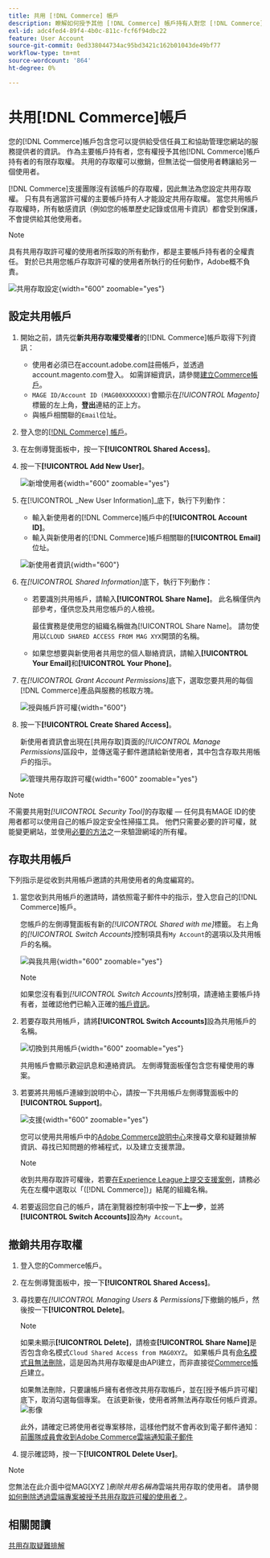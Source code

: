 ```yaml
---
title: 共用 [!DNL Commerce] 帳戶
description: 瞭解如何授予其他 [!DNL Commerce] 帳戶持有人對您 [!DNL Commerce] 帳戶的有限存取權。
exl-id: adc4fed4-89f4-4b0c-811c-fcf6f94dbc22
feature: User Account
source-git-commit: 0ed338044734ac95bd3421c162b01043de49bf77
workflow-type: tm+mt
source-wordcount: '864'
ht-degree: 0%

---
```


# 共用[!DNL Commerce]帳戶

您的[!DNL Commerce]帳戶包含您可以提供給受信任員工和協助管理您網站的服務提供者的資訊。 作為主要帳戶持有者，您有權授予其他[!DNL Commerce]帳戶持有者的有限存取權。 共用的存取權可以撤銷，但無法從一個使用者轉讓給另一個使用者。

[!DNL Commerce]支援團隊沒有該帳戶的存取權，因此無法為您設定共用存取權。 只有具有適當許可權的主要帳戶持有人才能設定共用存取權。 當您共用帳戶存取權時，所有敏感資訊（例如您的帳單歷史記錄或信用卡資訊）都會受到保護，不會提供給其他使用者。

>[!NOTE]
>
>具有共用存取許可權的使用者所採取的所有動作，都是主要帳戶持有者的全權責任。 對於已共用您帳戶存取許可權的使用者所執行的任何動作，Adobe概不負責。

![共用存取設定](./assets/shared-access.png){width="600" zoomable="yes"}

## 設定共用帳戶

1. 開始之前，請先從&#x200B;**新共用存取權受權者**&#x200B;的[!DNL Commerce]帳戶取得下列資訊：

   - 使用者必須已在account.adobe.com註冊帳戶，並透過account.magento.com登入。 如需詳細資訊，請參閱[建立Commerce帳戶](https://experienceleague.adobe.com/zh-hant/docs/commerce-admin/start/commerce-account/commerce-account-create#create-a-commerce-account)。
   - `MAGE ID/Account ID (MAG00XXXXXXX)`會顯示在&#x200B;_[!UICONTROL Magento]_&#x200B;標籤的左上角，**登出**&#x200B;連結的正上方。
   - 與帳戶相關聯的`Email`位址。

1. 登入您的[[!DNL Commerce] 帳戶](commerce-account-create.md)。

1. 在左側導覽面板中，按一下&#x200B;**[!UICONTROL Shared Access]**。

1. 按一下&#x200B;**[!UICONTROL Add New User]**。

   ![新增使用者](./assets/shared-access-add.png){width="600" zoomable="yes"}

1. 在[!UICONTROL _New User Information]_底下，執行下列動作：

   - 輸入新使用者的[!DNL Commerce]帳戶中的&#x200B;**[!UICONTROL Account ID]**。
   - 輸入與新使用者的[!DNL Commerce]帳戶相關聯的&#x200B;**[!UICONTROL Email]**&#x200B;位址。

   ![新使用者資訊](./assets/shared-new-user.png){width="600"}

1. 在&#x200B;_[!UICONTROL Shared Information]_&#x200B;底下，執行下列動作：

   - 若要識別共用帳戶，請輸入&#x200B;**[!UICONTROL Share Name]**。 此名稱僅供內部參考，僅供您及共用您帳戶的人檢視。

     最佳實務是使用您的組織名稱做為[!UICONTROL Share Name]。 請勿使用以`CLOUD SHARED ACCESS FROM MAG XYX`開頭的名稱。
   - 如果您想要與新使用者共用您的個人聯絡資訊，請輸入&#x200B;**[!UICONTROL Your Email]**&#x200B;和&#x200B;**[!UICONTROL Your Phone]**。

1. 在&#x200B;_[!UICONTROL Grant Account Permissions]_&#x200B;底下，選取您要共用的每個[!DNL Commerce]產品與服務的核取方塊。

   ![授與帳戶許可權](./assets/shared-permissions.png){width="600"}

1. 按一下&#x200B;**[!UICONTROL Create Shared Access]**。

   新使用者資訊會出現在[共用存取]頁面的&#x200B;_[!UICONTROL Manage Permissions]_&#x200B;區段中，並傳送電子郵件邀請給新使用者，其中包含存取共用帳戶的指示。

   ![管理共用存取許可權](./assets/shared-manage-permissions.png){width="600" zoomable="yes"}

>[!NOTE]
>
>不需要共用對&#x200B;_[!UICONTROL Security Tool]_&#x200B;的存取權 — 任何具有MAGE ID的使用者都可以使用自己的帳戶設定安全性掃描工具。 他們只需要必要的許可權，就能變更網站，並使用[必要的方法](https://experienceleague.adobe.com/zh-hant/docs/commerce-admin/systems/security/security-scan)之一來驗證網域的所有權。

## 存取共用帳戶

下列指示是從收到共用帳戶邀請的共用使用者的角度編寫的。

1. 當您收到共用帳戶的邀請時，請依照電子郵件中的指示，登入您自己的[!DNL Commerce]帳戶。

   您帳戶的左側導覽面板有新的&#x200B;_[!UICONTROL Shared with me]_&#x200B;標籤。 右上角的&#x200B;_[!UICONTROL Switch Accounts]_&#x200B;控制項具有`My Account`的選項以及共用帳戶的名稱。

   ![與我共用](./assets/shared-with-me.png){width="600" zoomable="yes"}

   >[!NOTE]
   >
   >   如果您沒有看到&#x200B;_[!UICONTROL Switch Accounts]_&#x200B;控制項，請連絡主要帳戶持有者，並確認他們已輸入正確的[帳戶資訊](#set-up-a-shared-account)。


1. 若要存取共用帳戶，請將&#x200B;**[!UICONTROL Switch Accounts]**&#x200B;設為共用帳戶的名稱。

   ![切換到共用帳戶](./assets/shared-switch.png){width="600" zoomable="yes"}

   共用帳戶會顯示歡迎訊息和連絡資訊。 左側導覽面板僅包含您有權使用的專案。

1. 若要將共用帳戶連線到說明中心，請按一下共用帳戶左側導覽面板中的&#x200B;**[!UICONTROL Support]**。

   ![支援](./assets/shared-support.png){width="600" zoomable="yes"}

   您可以使用共用帳戶中的[Adobe Commerce說明中心](https://experienceleague.adobe.com/zh-hant/docs/commerce-knowledge-base/kb/overview)來搜尋文章和疑難排解資訊、尋找已知問題的修補程式，以及建立支援票證。

   >[!NOTE]
   >
   >收到共用存取許可權後，若要[在Experience League上提交支援案例](https://experienceleague.adobe.com/zh-hant/docs/commerce-knowledge-base/kb/help-center-guide/magento-help-center-user-guide#support-case)，請務必先在左欄中選取以「([!DNL Commerce])」結尾的組織名稱。

1. 若要返回您自己的帳戶，請在瀏覽器控制項中按一下&#x200B;**上一步**，並將&#x200B;**[!UICONTROL Switch Accounts]**&#x200B;設為`My Account`。

## 撤銷共用存取權

1. 登入您的Commerce帳戶。

1. 在左側導覽面板中，按一下&#x200B;**[!UICONTROL Shared Access]**。

1. 尋找要在&#x200B;_[!UICONTROL Managing Users & Permissions]_&#x200B;下撤銷的帳戶，然後按一下&#x200B;**[!UICONTROL Delete]**。

   >[!NOTE]
   >
   > 如果未顯示&#x200B;**[!UICONTROL Delete]**，請檢查&#x200B;**[!UICONTROL Share Name]**&#x200B;是否包含命名模式`Cloud Shared Access from MAG0XYZ`。 如果帳戶具有[命名模式且無法刪除](https://experienceleague.adobe.com/zh-hant/docs/commerce-knowledge-base/kb/help-center-guide/magento-help-center-user-guide#remove-cloud-shared-access-users)，這是因為共用存取權是由API建立，而非直接從[Commerce帳戶](https://account.magento.com/)建立。
   > 
   > 如果無法刪除，只要讓帳戶擁有者修改共用存取帳戶，並在[授予帳戶許可權]底下，取消勾選每個專案。 在該更新後，使用者將無法再存取任何帳戶資源。
   > ![影像](https://git.corp.adobe.com/AdobeDocs/commerce-admin.en/assets/38345/55f383e5-89c7-4832-bada-f765b522f4b5)
   >
   > 此外，請確定已將使用者從專案移除，這樣他們就不會再收到電子郵件通知： [前團隊成員會收到Adobe Commerce雲端通知電子郵件](https://experienceleague.adobe.com/zh-hant/docs/commerce-knowledge-base/kb/troubleshooting/miscellaneous/former-teammembers-receive-cloud-notification-emails)


1. 提示確認時，按一下&#x200B;**[!UICONTROL Delete User]**。

>[!NOTE]
>
>您無法在此介面中從MAG[XYZ ]_刪除共用名稱為_&#x200B;雲端共用存取的使用者。 請參閱[如何刪除透過雲端專案被授予共用存取許可權的使用者？](https://experienceleague.adobe.com/zh-hant/docs/commerce-knowledge-base/kb/help-center-guide/magento-help-center-user-guide#remove-cloud-shared-access-users)。

## 相關閱讀

[共用存取疑難排解](https://experienceleague.adobe.com/zh-hant/docs/commerce-knowledge-base/kb/troubleshooting/miscellaneous/shared-access-troubleshooting)

